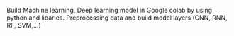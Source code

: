 Build Machine learning, Deep learning model in Google colab by using python and libaries.
Preprocessing data and build model layers (CNN, RNN, RF, SVM,...)
